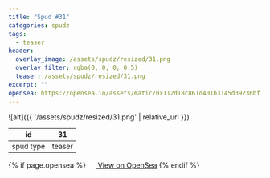 ```yaml
---
title: "Spud #31"
categories: spudz
tags:
  - teaser
header:
  overlay_image: /assets/spudz/resized/31.png
  overlay_filter: rgba(0, 0, 0, 0.5)
  teaser: /assets/spudz/resized/31.png
excerpt: ""
opensea: https://opensea.io/assets/matic/0x112d18c861d401b3145d39236bf149f01e18beed/31
---
```

![alt]({{ '/assets/spudz/resized/31.png' | relative_url }})

| id | 31 |
|-|-|
| spud type | teaser |

{% if page.opensea %}
<a href="{{page.opensea}}" class="btn btn--info" onclick="window.open(this.href, '_blank'); return false;"><img src="/assets/images/opensea.svg" width="16px"><span>  View on OpenSea</span></a>
{% endif %}
